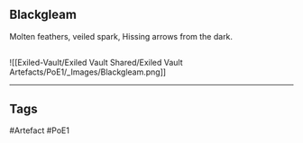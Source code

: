## Blackgleam
Molten feathers, veiled spark,
Hissing arrows from the dark.
##
![[Exiled-Vault/Exiled Vault Shared/Exiled Vault Artefacts/PoE1/_Images/Blackgleam.png]]

---
## Tags
#Artefact
#PoE1